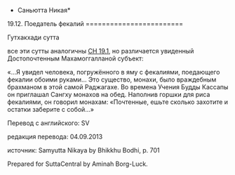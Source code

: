 * Саньютта Никая*

19\.12\. Поедатель фекалий
\=\=\=\=\=\=\=\=\=\=\=\=\=\=\=\=\=\=\=\=\=\=\=\=

Гутхакхади сутта

все эти сутты аналогичны [СН 19\.1](/sn19\.1/ru/sv), но различается увиденный Достопочтенным Махамоггалланой субъект:

«…Я увидел человека, погружённого в яму с фекалиями, поедающего фекалии обоими руками… Это существо, монахи, было враждебным брахманом в этой самой Раджагахе\. Во времена Учения Будды Кассапы он приглашал Сангху монахов на обед\. Наполнив горшки для риса фекалиями, он говорил монахам: «Почтенные, ешьте сколько захотите и остатки заберите с собой…»

Перевод с английского: SV

редакция перевода: 04\.09\.2013

источник: Samyutta Nikaya by Bhikkhu Bodhi, p\. 701

Prepared for SuttaCentral by Aminah Borg\-Luck\.
